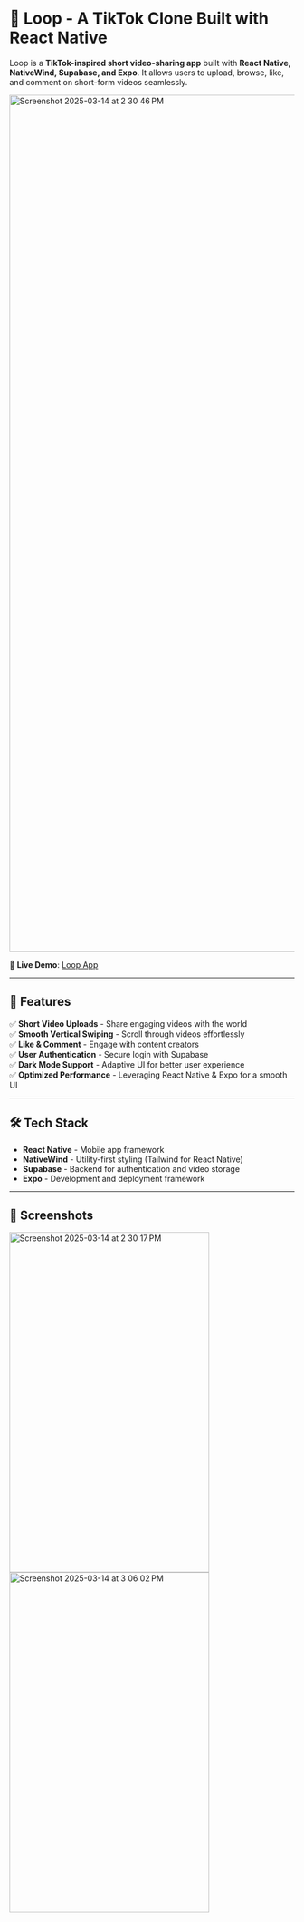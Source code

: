 # 🎥 Loop - A TikTok Clone Built with React Native

Loop is a **TikTok-inspired short video-sharing app** built with **React Native, NativeWind, Supabase, and Expo**. It allows users to upload, browse, like, and comment on short-form videos seamlessly.

<img width="1512" alt="Screenshot 2025-03-14 at 2 30 46 PM" src="https://github.com/user-attachments/assets/f2e6be0a-908b-4826-a146-3a1c6432cc31" />


🔗 **Live Demo**: [Loop App](https://your-demo-link.com](https://youtu.be/LH7us3Kdd-8?si=BJFudDXWmkY64oaz))

---

## 🚀 Features
✅ **Short Video Uploads** - Share engaging videos with the world  
✅ **Smooth Vertical Swiping** - Scroll through videos effortlessly  
✅ **Like & Comment** - Engage with content creators  
✅ **User Authentication** - Secure login with Supabase  
✅ **Dark Mode Support** - Adaptive UI for better user experience  
✅ **Optimized Performance** - Leveraging React Native & Expo for a smooth UI  

---

## 🛠️ Tech Stack
- **React Native** - Mobile app framework
- **NativeWind** - Utility-first styling (Tailwind for React Native)
- **Supabase** - Backend for authentication and video storage
- **Expo** - Development and deployment framework


---

## 📸 Screenshots

<img width="353" height="600" alt="Screenshot 2025-03-14 at 2 30 17 PM" src="https://github.com/user-attachments/assets/8878de62-ecba-410b-b39c-0fb4741442eb" /> <img width="353" height="600" alt="Screenshot 2025-03-14 at 3 06 02 PM" src="https://github.com/user-attachments/assets/b800c92c-310c-4c4f-be37-eea0eb539874" />
